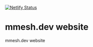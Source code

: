[![Netlify Status](https://api.netlify.com/api/v1/badges/d8942cb0-783c-4fba-80ba-32cd67dfa548/deploy-status)](https://app.netlify.com/sites/mmesh/deploys)

# mmesh.dev website
mmesh.dev website
